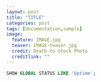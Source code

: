 ```yaml
---
layout: post
title: "TITLE"
categories: post
tags: [documentation,sample]
image:
  feature: IMAGE.jpg
  teaser: IMAGE-teaser.jpg
  credit: Death to Stock Photo
  creditlink: ""
---
```



``` SQL
SHOW GLOBAL STATUS LIKE 'Uptime';
```
